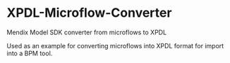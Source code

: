 # XPDL-Microflow-Converter
Mendix Model SDK converter from microflows to XPDL

Used as an example for converting microflows into XPDL format for import into a BPM tool.
